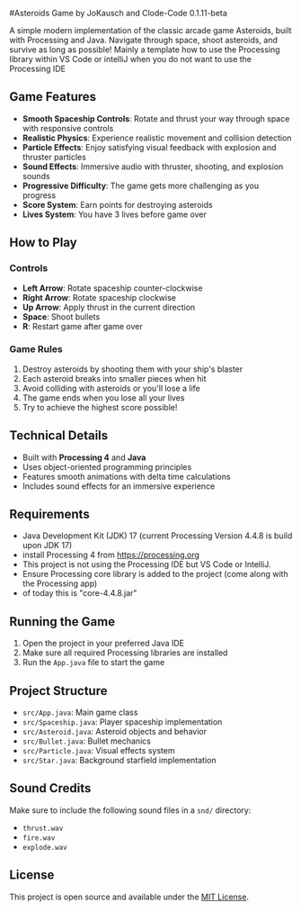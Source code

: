 #Asteroids Game by JoKausch and Clode-Code 0.1.11-beta

A simple modern implementation of the classic arcade game Asteroids, built with Processing and Java. Navigate through space, shoot asteroids, and survive as long as possible!
Mainly a template how to use the Processing library within VS Code or intelliJ when you do not want to use the Processing IDE

## Game Features

- **Smooth Spaceship Controls**: Rotate and thrust your way through space with responsive controls
- **Realistic Physics**: Experience realistic movement and collision detection
- **Particle Effects**: Enjoy satisfying visual feedback with explosion and thruster particles
- **Sound Effects**: Immersive audio with thruster, shooting, and explosion sounds
- **Progressive Difficulty**: The game gets more challenging as you progress
- **Score System**: Earn points for destroying asteroids
- **Lives System**: You have 3 lives before game over

## How to Play

### Controls
- **Left Arrow**: Rotate spaceship counter-clockwise
- **Right Arrow**: Rotate spaceship clockwise
- **Up Arrow**: Apply thrust in the current direction
- **Space**: Shoot bullets
- **R**: Restart game after game over

### Game Rules
1. Destroy asteroids by shooting them with your ship's blaster
2. Each asteroid breaks into smaller pieces when hit
3. Avoid colliding with asteroids or you'll lose a life
4. The game ends when you lose all your lives
5. Try to achieve the highest score possible!

## Technical Details

- Built with **Processing 4** and **Java**
- Uses object-oriented programming principles
- Features smooth animations with delta time calculations
- Includes sound effects for an immersive experience

## Requirements

- Java Development Kit (JDK) 17 (current Processing Version 4.4.8 is build upon JDK 17)
- install Processing 4 from https://processing.org
- This project is not using the Processing IDE but VS Code or IntelliJ.
- Ensure Processing core library is added to the project (come along with the Processing app)
- of today this is "core-4.4.8.jar"


## Running the Game

1. Open the project in your preferred Java IDE
2. Make sure all required Processing libraries are installed
3. Run the `App.java` file to start the game

## Project Structure

- `src/App.java`: Main game class
- `src/Spaceship.java`: Player spaceship implementation
- `src/Asteroid.java`: Asteroid objects and behavior
- `src/Bullet.java`: Bullet mechanics
- `src/Particle.java`: Visual effects system
- `src/Star.java`: Background starfield implementation

## Sound Credits

Make sure to include the following sound files in a `snd/` directory:
- `thrust.wav`
- `fire.wav`
- `explode.wav`

## License

This project is open source and available under the [MIT License](LICENSE).



